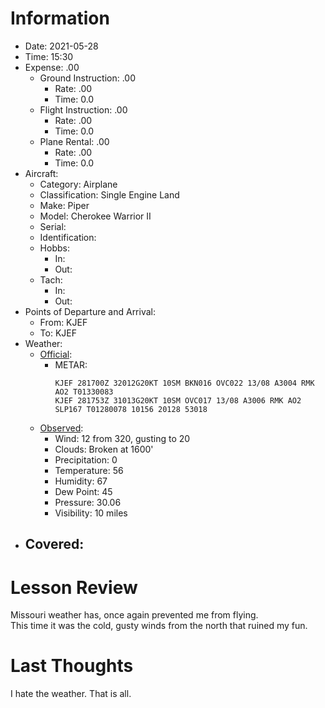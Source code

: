 # Information
- Date: 2021-05-28
- Time: 15:30
- Expense: .00
	- Ground Instruction: .00
		- Rate: .00
		- Time: 0.0
	- Flight Instruction: .00
		- Rate: .00
		- Time: 0.0
	- Plane Rental: .00
		- Rate: .00
		- Time: 0.0
- Aircraft:
	- Category: Airplane
	- Classification: Single Engine Land
	- Make: Piper
	- Model: Cherokee Warrior II
	- Serial: 
	- Identification: 
	- Hobbs: 
		- In: 
		- Out: 
	- Tach: 
		- In: 
		- Out: 
- Points of Departure and Arrival:
	- From: KJEF
	- To: KJEF
- Weather:
	- [Official](http://aviationwxchartsarchive.com/product/metar):
		- METAR: 
			```
			KJEF 281700Z 32012G20KT 10SM BKN016 OVC022 13/08 A3004 RMK AO2 T01330083
			KJEF 281753Z 31013G20KT 10SM OVC017 13/08 A3006 RMK AO2 SLP167 T01280078 10156 20128 53018
			```
	- [Observed](https://www.wunderground.com/history/daily/us/mo/columbia/KJEF/):
		- Wind: 12 from 320, gusting to 20
		- Clouds: Broken at 1600' 
		- Precipitation: 0
		- Temperature: 56
		- Humidity: 67
		- Dew Point: 45
		- Pressure: 30.06
		- Visibility: 10 miles
- Covered:
	- 
# Lesson Review
Missouri weather has, once again prevented me from flying.<br />
This time it was the cold, gusty winds from the north that ruined my fun.

# Last Thoughts
I hate the weather.  That is all.